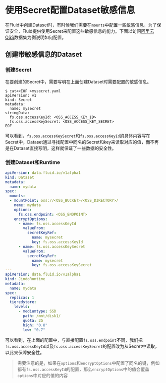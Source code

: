 # 使用Secret配置Dataset敏感信息


在Fluid中创建Dataset时，有时候我们需要在`mounts`中配置一些敏感信息，为了保证安全，Fluid提供使用Secret来配置这些敏感信息的能力。下面以访问[阿里云OSS](https://cn.aliyun.com/product/oss)数据集为例说明如何配置。


## 创建带敏感信息的Dataset


### 创建Secret


在要创建的Secret中，需要写明在上面创建Dataset时需要配置的敏感信息。


```shell
$ cat<<EOF >mysecret.yaml
apiVersion: v1
kind: Secret
metadata:
  name: mysecret
stringData:
  fs.oss.accessKeyId: <OSS_ACCESS_KEY_ID>
  fs.oss.accessKeySecret: <OSS_ACCESS_KEY_SECRET>
EOF
```


可以看到，`fs.oss.accessKeySecret`和`fs.oss.accessKeyId`的具体内容写在Secret中，Dataset通过寻找配置中同名的Secret和key来读取对应的值，而不再是在Dataset直接写明，这样就保证了一些数据的安全性。


### 创建Dataset和Runtime


```yaml
apiVersion: data.fluid.io/v1alpha1
kind: Dataset
metadata:
  name: mydata
spec:
  mounts:
  - mountPoint: oss://<OSS_BUCKET>/<OSS_DIRECTORY>/
    name: mydata
    options:
      fs.oss.endpoint: <OSS_ENDPOINT>
    encryptOptions:
      - name: fs.oss.accessKeyId
        valueFrom:
          secretKeyRef:
            name: mysecret
            key: fs.oss.accessKeyId
      - name: fs.oss.accessKeySecret
        valueFrom:
          secretKeyRef:
            name: mysecret
            key: fs.oss.accessKeySecret
---
apiVersion: data.fluid.io/v1alpha1
kind: JindoRuntime
metadata:
  name: mydata
spec:
  replicas: 1
  tieredstore:
    levels:
      - mediumtype: SSD
        path: /mnt/disk1/
        quota: 2G
        high: "0.8"
        low: "0.7"
```


可以看到，在上面的配置中，与直接配置`fs.oss.endpoint`不同，我们把`fs.oss.accessKeyId`以及`fs.oss.accessKeySecret`的配置改为从Secret中读取，以此来保障安全性。


> 需要注意的是，如果在`options`和`encryptOptions`中配置了同名的键，例如都有`fs.oss.accessKeyId`的配置，那么`encryptOptions`中的值会覆盖`options`中对应的值的内容



### 
